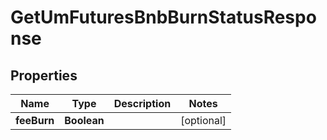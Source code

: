 

# GetUmFuturesBnbBurnStatusResponse


## Properties

| Name | Type | Description | Notes |
|------------ | ------------- | ------------- | -------------|
|**feeBurn** | **Boolean** |  |  [optional] |



